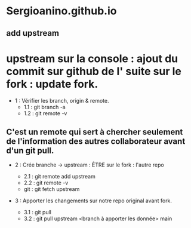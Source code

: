 # Sergioanino.github.io

## add upstream

# upstream sur la console : ajout du commit sur github de l'<origin repo> suite sur le fork : update fork.

- 1 : Vérifier les branch, origin & remote.
  - 1.1 : git branch -a
  - 1.2 : git remote -v

## C'est un remote qui sert à chercher seulement de l'information des autres collaborateur avant d'un git pull.

- 2 : Crée branche -> upstream : ÊTRE sur le fork : l'autre repo <sergioamoncada>

  - 2.1 : git remote add upstream <repo original = urlGitHub original repo avant le fock>
  - 2.2 : git remote -v
  - git : git fetch upstream

- 3 : Apporter les changements sur notre repo original avant fork.
  - 3.1 : git pull
  - 3.2 : git pull upstream <branch à apporter les donnée> main
